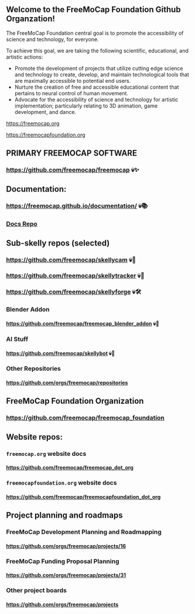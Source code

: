 ## Welcome to the FreeMoCap Foundation Github Organzation!

The FreeMoCap Foundation central goal is to promote the accessibility of science and technology, for everyone.

To achieve this goal, we are taking the following scientific, educational, and artistic actions:

- Promote the development of projects that utilize cutting edge science and technology to create, develop, and maintain technological tools that are maximally accessible to potential end users.
- Nurture the creation of free and accessible educational content that pertains to neural control of human movement.
- Advocate for the accessibility of science and technology for artistic implementation; particularly relating to 3D animation, game development, and dance.

https://freemocap.org

https://freemocapfoundation.org

## PRIMARY FREEMOCAP SOFTWARE
### https://github.com/freemocap/freemocap 💀✨

## Documentation: 
### https://freemocap.github.io/documentation/ 💀📚
### [Docs Repo](https://github.com/freemocap/documentation)

## Sub-skelly repos (selected)
### https://github.com/freemocap/skellycam 💀📸
### https://github.com/freemocap/skellytracker 💀🔭
### https://github.com/freemocap/skellyforge 💀🛠️

### Blender Addon
#### https://github.com/freemocap/freemocap_blender_addon 💀🥄 

### AI Stuff
#### https://github.com/freemocap/skellybot 💀🤖

### Other Repositories
#### https://github.com/orgs/freemocap/repositories

## FreeMoCap Foundation Organization
### https://github.com/freemocap/freemocap_foundation

## Website repos:
### `freemocap.org` website docs
#### https://github.com/freemocap/freemocap_dot_org

### `freemocapfoundation.org` website docs
#### https://github.com/freemocap/freemocapfoundation_dot_org

## Project planning and roadmaps
### FreeMoCap Development Planning and Roadmapping
#### https://github.com/orgs/freemocap/projects/16
### FreeMoCap Funding Proposal Planning
#### https://github.com/orgs/freemocap/projects/31
### Other project boards
#### https://github.com/orgs/freemocap/projects

<!--

**Here are some ideas to get you started:**

🙋‍♀️ A short introduction - what is your organization all about?
🌈 Contribution guidelines - how can the community get involved?
👩‍💻 Useful resources - where can the community find your docs? Is there anything else the community should know?
🍿 Fun facts - what does your team eat for breakfast?
🧙 Remember, you can do mighty things with the power of [Markdown](https://docs.github.com/github/writing-on-github/getting-started-with-writing-and-formatting-on-github/basic-writing-and-formatting-syntax)
-->

